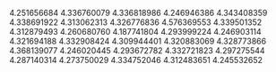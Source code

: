 4.251656684
4.336760079
4.336818986
4.246946386
4.343408359
4.338691922
4.313062313
4.326776836
4.576369553
4.339501352
4.312879493
4.260680760
4.187741804
4.293999224
4.246903114
4.321694188
4.332908424
4.309944401
4.320883069
4.328773866
4.368139077
4.246020445
4.293672782
4.332721823
4.297275544
4.287140314
4.273750029
4.334752046
4.312483651
4.245532652
